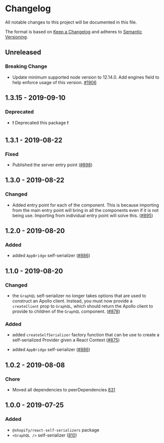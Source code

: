 # Changelog

All notable changes to this project will be documented in this file.

The format is based on [Keep a Changelog](http://keepachangelog.com/en/1.0.0/)
and adheres to [Semantic Versioning](http://semver.org/spec/v2.0.0.html).

## Unreleased

### Breaking Change

- Update minimum supported node version to 12.14.0. Add engines field to help enforce usage of this version. [#1906](https://github.com/Shopify/quilt/pull/1906)

## 1.3.15 - 2019-09-10

### Deprecated

- ❗️ Deprecated this package ❗️

## 1.3.1 - 2019-08-22

### Fixed

- Published the server entry point ([#898](https://github.com/Shopify/quilt/pull/898))

## 1.3.0 - 2019-08-22

### Changed

- Added entry point for each of the component. This is because importing from the main entry point will bring in all the components even if it is not being use. Importing from individual entry point will solve this. ([#895](https://github.com/Shopify/quilt/pull/895))

## 1.2.0 - 2019-08-20

### Added

- added `AppBridge` self-serializer ([#886](https://github.com/Shopify/quilt/pull/886))

## 1.1.0 - 2019-08-20

### Changed

- the `GraphQL` self-serializer no longer takes options that are used to construct an Apollo client. Instead, you must now provide a `createClient` prop to `GraphQL`, which should return the Apollo client to provide to children of the `GraphQL` component. ([#878](https://github.com/Shopify/quilt/pull/878))

### Added

- added `createSelfSerializer` factory function that can be use to create a self-serialized Provider given a React Context ([#875](https://github.com/Shopify/quilt/pull/875))

- added `AppBridge` self-serializer ([#886](https://github.com/Shopify/quilt/pull/886))

## 1.0.2 - 2019-08-08

### Chore

- Moved all dependencies to peerDependencies [831](https://github.com/Shopify/quilt/pull/831)

## 1.0.0 - 2019-07-25

### Added

- `@shopify/react-self-serializers` package
- `<GraphQL />` self-serializer ([810](https://github.com/Shopify/quilt/pull/810))
